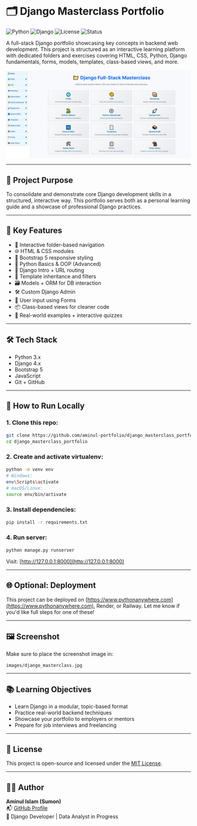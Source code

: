# 🗂️ Django Masterclass Portfolio

![Python](https://img.shields.io/badge/Python-3.10-blue?logo=python)
![Django](https://img.shields.io/badge/Django-4.2-success?logo=django)
![License](https://img.shields.io/badge/License-MIT-blue.svg)
![Status](https://img.shields.io/badge/Project-Active-brightgreen)

A full-stack Django portfolio showcasing key concepts in backend web development. This project is structured as an interactive learning platform with dedicated folders and exercises covering HTML, CSS, Python, Django fundamentals, forms, models, templates, class-based views, and more.

![Project Screenshot](./images/django_masterclass.JPG)

---

## 📌 Project Purpose

To consolidate and demonstrate core Django development skills in a structured, interactive way. This portfolio serves both as a personal learning guide and a showcase of professional Django practices.

---

## 🌟 Key Features

- 📁 Interactive folder-based navigation
- 🌐 HTML & CSS modules
- 🎨 Bootstrap 5 responsive styling
- 🐍 Python Basics & OOP (Advanced)
- 🚀 Django Intro + URL routing
- 🧩 Template inheritance and filters
- 🗃️ Models + ORM for DB interaction
- 🛠️ Custom Django Admin
- 🧾 User input using Forms
- 📦 Class-based views for cleaner code
- 🧪 Real-world examples + interactive quizzes

---

## 🛠️ Tech Stack

- Python 3.x
- Django 4.x
- Bootstrap 5
- JavaScript
- Git + GitHub

---

## 🚀 How to Run Locally

### 1. Clone this repo:

```bash
git clone https://github.com/aminul-portfolio/django_masterclass_portfolio.git
cd django_masterclass_portfolio
```

### 2. Create and activate virtualenv:

```bash
python -m venv env
# Windows:
env\Scripts\activate
# macOS/Linux:
source env/bin/activate
```

### 3. Install dependencies:

```bash
pip install -r requirements.txt
```

### 4. Run server:

```bash
python manage.py runserver
```

Visit: [http://127.0.0.1:8000](http://127.0.0.1:8000)

---

## 🌐 Optional: Deployment

This project can be deployed on [https://www.pythonanywhere.com](https://www.pythonanywhere.com), Render, or Railway. Let me know if you'd like full steps for one of these!

---

## 🖼 Screenshot

Make sure to place the screenshot image in:

```
images/django_masterclass.jpg
```

---

## 📚 Learning Objectives

- Learn Django in a modular, topic-based format
- Practice real-world backend techniques
- Showcase your portfolio to employers or mentors
- Prepare for job interviews and freelancing

---

## 📄 License

This project is open-source and licensed under the [MIT License](LICENSE).

---

## 🙋‍♂️ Author

**Aminul Islam (Sumon)**  
📬 [GitHub Profile](https://github.com/aminul-portfolio)  
💼 Django Developer | Data Analyst in Progress
